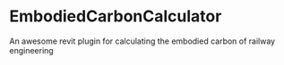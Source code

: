 # EmbodiedCarbonCalculator
An awesome revit plugin for calculating the embodied carbon of railway engineering
